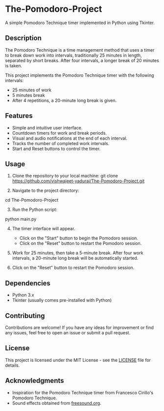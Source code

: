 # The-Pomodoro-Project

A simple Pomodoro Technique timer implemented in Python using Tkinter.

## Description

The Pomodoro Technique is a time management method that uses a timer to break down work into intervals, traditionally 25 minutes in length, separated by short breaks. After four intervals, a longer break of 20 minutes is taken.

This project implements the Pomodoro Technique timer with the following intervals:
- 25 minutes of work
- 5 minutes break
- After 4 repetitions, a 20-minute long break is given.

## Features

- Simple and intuitive user interface.
- Countdown timers for work and break periods.
- Visual and audio notifications at the end of each interval.
- Tracks the number of completed work intervals.
- Start and Reset buttons to control the timer.

## Usage

1. Clone the repository to your local machine:
git clone https://github.com/vishwajeet-yaduraj/The-Pomodoro-Project.git


2. Navigate to the project directory:

cd The-Pomodoro-Project

3. Run the Python script:

python main.py


4. The timer interface will appear. 
   - Click on the "Start" button to begin the Pomodoro session.
   - Click on the "Reset" button to restart the Pomodoro session.

5. Work for 25 minutes, then take a 5-minute break. After four work intervals, a 20-minute long break will be automatically started.

6. Click on the "Reset" button to restart the Pomodoro session.

## Dependencies

- Python 3.x
- Tkinter (usually comes pre-installed with Python)

## Contributing

Contributions are welcome! If you have any ideas for improvement or find any issues, feel free to open an issue or submit a pull request.

## License

This project is licensed under the MIT License - see the [LICENSE](LICENSE) file for details.

## Acknowledgments

- Inspiration for the Pomodoro Technique timer from Francesco Cirillo's Pomodoro Technique.
- Sound effects obtained from [freesound.org](https://freesound.org/).




